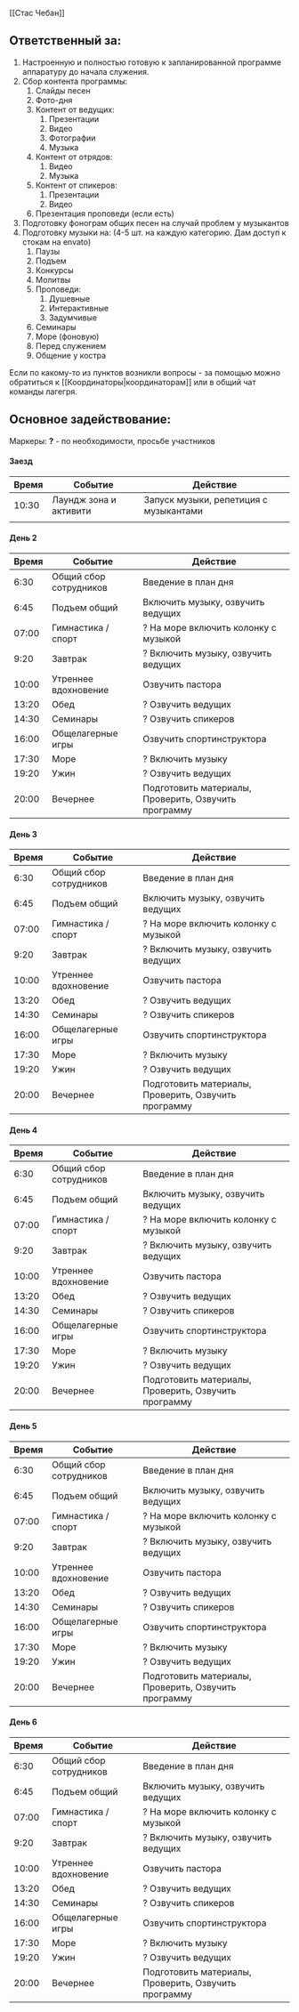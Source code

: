 [[Стас Чебан]]
## Ответственный за:
1. Настроенную и полностью готовую к запланированной программе аппаратуру до начала служения.
2. Сбор контента программы:
	1. Слайды песен
	2. Фото-дня
	3. Контент от ведущих:
		1. Презентации
		2. Видео
		3. Фотографии
		4. Музыка
	4. Контент от отрядов:
		1. Видео
		2. Музыка
	5. Контент от спикеров:
		1. Презентации
		2. Видео
	6. Презентация проповеди (если есть)
3. Подготовку фонограм общих песен на случай проблем у музыкантов
4. Подготовку музыки на: (4-5 шт. на каждую категорию. Дам доступ к стокам на envato)
	1.  Паузы
	2.  Подъем
	3. Конкурсы
	4. Молитвы
	5. Проповеди:
		1. Душевные
		2. Интерактивные
		3. Задумчивые
	6. Семинары
	7. Море (фоновую)
	8. Перед служением
	9. Общение у костра

Если по какому-то из пунктов возникли вопросы - за помощью можно обратиться к [[Координаторы|координаторам]] или в общий чат команды лагегря.

## Основное задействование:
Маркеры:
**?** - по необходимости, просьбе участников

#### Заезд
| Время | Событие                | Действие                               |
| ----- | ---------------------- | -------------------------------------- |
| 10:30 | Лаундж зона и активити | Запуск музыки, репетиция с музыкантами |
|       |                        |                                        |


#### День 2
| Время | Событие                | Действие                                             |
| ----- | ---------------------- | ---------------------------------------------------- |
| 6:30  | Общий сбор сотрудников | Введение в план дня                                  |
| 6:45  | Подъем общий           | Включить музыку, озвучить ведущих                    |
| 07:00 | Гимнастика / спорт     | ? На море включить колонку с музыкой                 |
| 9:20  | Завтрак                | ? Включить музыку, озвучить ведущих                  |
| 10:00 | Утреннее вдохновение   | Озвучить пастора                                     |
| 13:20 | Обед                   | ? Озвучить ведущих                                   |
| 14:30 | Семинары               | ? Озвучить спикеров                                  |
| 16:00 | Общелагерные игры      | Озвучить спортинструктора                            |
| 17:30 | Море                   | ? Включить музыку                                    |
| 19:20 | Ужин                   | ? Озвучить ведущих                                   |
| 20:00 | Вечернее               | Подготовить материалы, Проверить, Озвучить программу |


#### День 3
| Время | Событие                | Действие                                             |
| ----- | ---------------------- | ---------------------------------------------------- |
| 6:30  | Общий сбор сотрудников | Введение в план дня                                  |
| 6:45  | Подъем общий           | Включить музыку, озвучить ведущих                    |
| 07:00 | Гимнастика / спорт     | ? На море включить колонку с музыкой                 |
| 9:20  | Завтрак                | ? Включить музыку, озвучить ведущих                  |
| 10:00 | Утреннее вдохновение   | Озвучить пастора                                     |
| 13:20 | Обед                   | ? Озвучить ведущих                                   |
| 14:30 | Семинары               | ? Озвучить спикеров                                  |
| 16:00 | Общелагерные игры      | Озвучить спортинструктора                            |
| 17:30 | Море                   | ? Включить музыку                                    |
| 19:20 | Ужин                   | ? Озвучить ведущих                                   |
| 20:00 | Вечернее               | Подготовить материалы, Проверить, Озвучить программу |


#### День 4
| Время | Событие                | Действие                                             |
| ----- | ---------------------- | ---------------------------------------------------- |
| 6:30  | Общий сбор сотрудников | Введение в план дня                                  |
| 6:45  | Подъем общий           | Включить музыку, озвучить ведущих                    |
| 07:00 | Гимнастика / спорт     | ? На море включить колонку с музыкой                 |
| 9:20  | Завтрак                | ? Включить музыку, озвучить ведущих                  |
| 10:00 | Утреннее вдохновение   | Озвучить пастора                                     |
| 13:20 | Обед                   | ? Озвучить ведущих                                   |
| 14:30 | Семинары               | ? Озвучить спикеров                                  |
| 16:00 | Общелагерные игры      | Озвучить спортинструктора                            |
| 17:30 | Море                   | ? Включить музыку                                    |
| 19:20 | Ужин                   | ? Озвучить ведущих                                   |
| 20:00 | Вечернее               | Подготовить материалы, Проверить, Озвучить программу |


#### День 5
| Время | Событие                | Действие                                             |
| ----- | ---------------------- | ---------------------------------------------------- |
| 6:30  | Общий сбор сотрудников | Введение в план дня                                  |
| 6:45  | Подъем общий           | Включить музыку, озвучить ведущих                    |
| 07:00 | Гимнастика / спорт     | ? На море включить колонку с музыкой                 |
| 9:20  | Завтрак                | ? Включить музыку, озвучить ведущих                  |
| 10:00 | Утреннее вдохновение   | Озвучить пастора                                     |
| 13:20 | Обед                   | ? Озвучить ведущих                                   |
| 14:30 | Семинары               | ? Озвучить спикеров                                  |
| 16:00 | Общелагерные игры      | Озвучить спортинструктора                            |
| 17:30 | Море                   | ? Включить музыку                                    |
| 19:20 | Ужин                   | ? Озвучить ведущих                                   |
| 20:00 | Вечернее               | Подготовить материалы, Проверить, Озвучить программу |


#### День 6
| Время | Событие                | Действие                                             |
| ----- | ---------------------- | ---------------------------------------------------- |
| 6:30  | Общий сбор сотрудников | Введение в план дня                                  |
| 6:45  | Подъем общий           | Включить музыку, озвучить ведущих                    |
| 07:00 | Гимнастика / спорт     | ? На море включить колонку с музыкой                 |
| 9:20  | Завтрак                | ? Включить музыку, озвучить ведущих                  |
| 10:00 | Утреннее вдохновение   | Озвучить пастора                                     |
| 13:20 | Обед                   | ? Озвучить ведущих                                   |
| 14:30 | Семинары               | ? Озвучить спикеров                                  |
| 16:00 | Общелагерные игры      | Озвучить спортинструктора                            |
| 17:30 | Море                   | ? Включить музыку                                    |
| 19:20 | Ужин                   | ? Озвучить ведущих                                   |
| 20:00 | Вечернее               | Подготовить материалы, Проверить, Озвучить программу |


